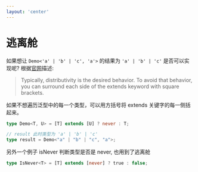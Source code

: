 ```yaml
---
layout: 'center'
---
```


# 逃离舱

如果想让 `Demo<'a' | 'b' | 'c', 'a'>` 的结果为 `'a' | 'b' | 'c'` 是否可以实现呢? 根据[官网](https://www.typescriptlang.org/docs/handbook/2/conditional-types.html#distributive-conditional-types)描述:

> Typically, distributivity is the desired behavior. To avoid that behavior, you can surround each side of the extends keyword with square brackets.

如果不想遍历泛型中的每一个类型，可以用方括号将 extends 关键字的每一侧括起来。

```ts
type Demo<T, U> = [T] extends [U] ? never : T;

// result 此时类型为 'a' | 'b' | 'c'
type result = Demo<"a" | "b" | "c", "a">;
```

另外一个例子 isNever 判断类型是否是 never, 也用到了逃离舱

```ts
type IsNever<T> = [T] extends [never] ? true : false;
```